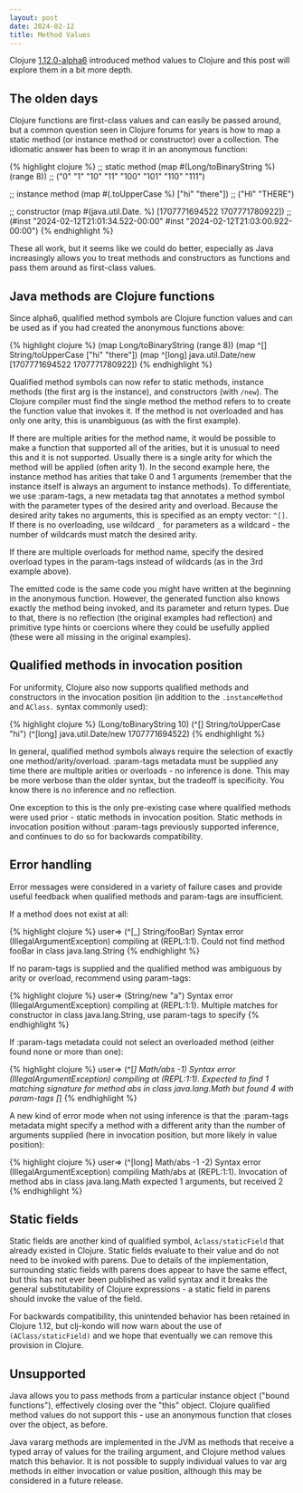 ```yaml
---
layout: post
date: 2024-02-12
title: Method Values
---
```


Clojure [1.12.0-alpha6](https://clojure.org/news/2024/02/08/1-12-alpha6) introduced method values to Clojure and this post will explore them in a bit more depth.

## The olden days

Clojure functions are first-class values and can easily be passed around, but a common question seen in Clojure forums for years is how to map a static method (or instance method or constructor) over a collection. The idiomatic answer has been to wrap it in an anonymous function:

{% highlight clojure %}
;; static method
(map #(Long/toBinaryString %) (range 8))
;; ("0" "1" "10" "11" "100" "101" "110" "111")

;; instance method
(map #(.toUpperCase %) ["hi" "there"])
;; ("HI" "THERE")

;; constructor
(map #(java.util.Date. %) [1707771694522 1707771780922])
;; (#inst "2024-02-12T21:01:34.522-00:00" #inst "2024-02-12T21:03:00.922-00:00")
{% endhighlight %}

These all work, but it seems like we could do better, especially as Java increasingly allows you to treat methods and constructors as functions and pass them around as first-class values.

## Java methods are Clojure functions

Since alpha6, qualified method symbols are Clojure function values and can be used as if you had created the anonymous functions above:

{% highlight clojure %}
(map Long/toBinaryString (range 8))
(map ^[] String/toUpperCase ["hi" "there"])
(map ^[long] java.util.Date/new [1707771694522 1707771780922])
{% endhighlight %}

Qualified method symbols can now refer to static methods, instance methods (the first arg is the instance), and constructors (with `/new`). The Clojure compiler must find the single method the method refers to to create the function value that invokes it. If the method is not overloaded and has only one arity, this is unambiguous (as with the first example).

If there are multiple arities for the method name, it would be possible to make a function that supported all of the arities, but it is unusual to need this and it is not supported. Usually there is a single arity for which the method will be applied (often arity 1). In the second example here, the instance method has arities that take 0 and 1 arguments (remember that the instance itself is always an argument to instance methods). To differentiate, we use :param-tags, a new metadata tag that annotates a method symbol with the parameter types of the desired arity and overload. Because the desired arity takes no arguments, this is specified as an empty vector: `^[]`. If there is no overloading, use wildcard `_` for parameters as a wildcard - the number of wildcards must match the desired arity.

If there are multiple overloads for method name, specify the desired overload types in the param-tags instead of wildcards (as in the 3rd example above).

The emitted code is the same code you might have written at the beginning in the anonymous function. However, the generated function also knows exactly the method being invoked, and its parameter and return types. Due to that, there is no reflection (the original examples had reflection) and primitive type hints or coercions where they could be usefully applied (these were all missing in the original examples).

## Qualified methods in invocation position

For uniformity, Clojure also now supports qualified methods and constructors in the invocation position (in addition to the `.instanceMethod` and `AClass.` syntax commonly used):

{% highlight clojure %}
(Long/toBinaryString 10)
(^[] String/toUpperCase "hi")
(^[long] java.util.Date/new 1707771694522)
{% endhighlight %}

In general, qualified method symbols always require the selection of exactly one method/arity/overload. :param-tags metadata must be supplied any time there are multiple arities or overloads - no inference is done. This may be more verbose than the older syntax, but the tradeoff is specificity. You know there is no inference and no reflection.

One exception to this is the only pre-existing case where qualified methods were used prior - static methods in invocation position. Static methods in invocation position without :param-tags previously supported inference, and continues to do so for backwards compatibility.

## Error handling

Error messages were considered in a variety of failure cases and provide useful feedback when qualified methods and param-tags are insufficient.

If a method does not exist at all:

{% highlight clojure %}
user=> (^[_] String/fooBar)
Syntax error (IllegalArgumentException) compiling at (REPL:1:1).
Could not find method fooBar in class java.lang.String
{% endhighlight %}

If no param-tags is supplied and the qualified method was ambiguous by arity or overload, recommend using param-tags:

{% highlight clojure %}
user=> (String/new "a")
Syntax error (IllegalArgumentException) compiling at (REPL:1:1).
Multiple matches for constructor in class java.lang.String, use param-tags to specify
{% endhighlight %}

If :param-tags metadata could not select an overloaded method (either found none or more than one):

{% highlight clojure %}
user=> (^[_] Math/abs -1)
Syntax error (IllegalArgumentException) compiling at (REPL:1:1).
Expected to find 1 matching signature for method abs in class java.lang.Math but found 4 with param-tags [_]
{% endhighlight %}

A new kind of error mode when not using inference is that the :param-tags metadata might specify a method with a different arity than the number of arguments supplied (here in invocation position, but more likely in value position):

{% highlight clojure %}
user=> (^[long] Math/abs -1 -2)
Syntax error (IllegalArgumentException) compiling Math/abs at (REPL:1:1).
Invocation of method abs in class java.lang.Math expected 1 arguments, but received 2
{% endhighlight %}

## Static fields

Static fields are another kind of qualified symbol, `Aclass/staticField` that already existed in Clojure. Static fields evaluate to their value and do not need to be invoked with parens. Due to details of the implementation, surrounding static fields with parens does appear to have the same effect, but this has not ever been published as valid syntax and it breaks the general substitutability of Clojure expressions - a static field in parens should invoke the value of the field.

For backwards compatibility, this unintended behavior has been retained in Clojure 1.12, but clj-kondo will now warn about the use of `(AClass/staticField)` and we hope that eventually we can remove this provision in Clojure.

## Unsupported

Java allows you to pass methods from a particular instance object ("bound functions"), effectively closing over the "this" object. Clojure qualified method values do not support this - use an anonymous function that closes over the object, as before.

Java vararg methods are implemented in the JVM as methods that receive a typed array of values for the trailing argument, and Clojure method values match this behavior. It is not possible to supply individual values to var arg methods in either invocation or value position, although this may be considered in a future release.


